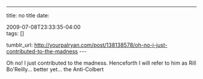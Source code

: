 ---
title: no title
date:

 2009-07-08T23:33:35-04:00  
tags:  []

tumblr_url:
http://yourpalryan.com/post/138138578/oh-no-i-just-contributed-to-the-madness
\-\--

Oh no! I just contributed to the madness. Henceforth I will refer to him
as Rill Bo\'Reilly... better yet... the Anti-Colbert
